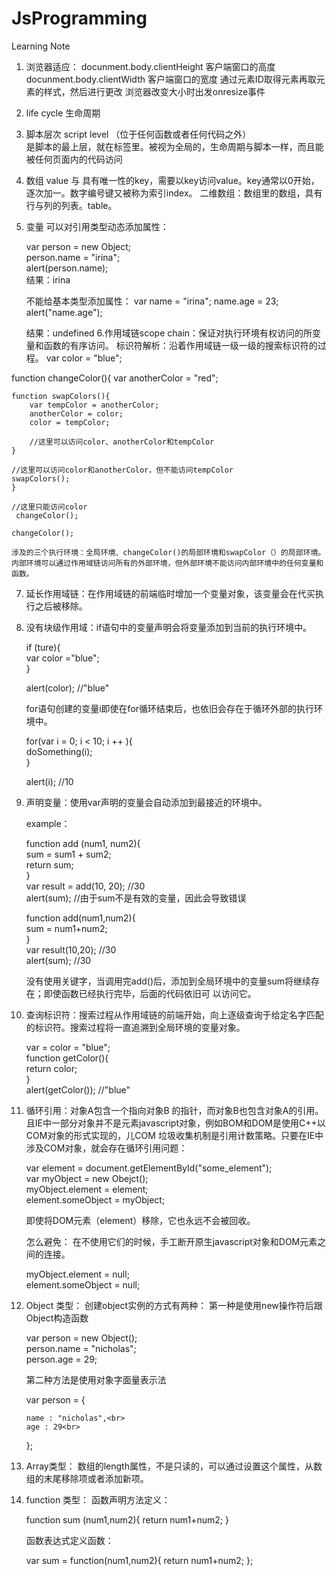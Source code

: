 JsProgramming
=============


Learning Note

1. 浏览器适应：
    docunment.body.clientHeight  客户端窗口的高度
    docunment.body.clientWidth   客户端窗口的宽度
    通过元素ID取得元素再取元素的样式，然后进行更改
    浏览器改变大小时出发onresize事件
2. life cycle 生命周期
3. 脚本层次 script level （位于任何函数或者任何代码之外）   
   是脚本的最上层，就在<script></script>标签里。被视为全局的，生命周期与脚本一样，而且能被任何页面内的代码访问
4. 数组
   value 与 具有唯一性的key，需要以key访问value。key通常以0开始，逐次加一。数字编号键又被称为索引index。
   二维数组：数组里的数组，具有行与列的列表。table。
5. 变量
   可以对引用类型动态添加属性：

   var person = new Object;<br>
   person.name = "irina";<br>
   alert(person.name);<br>
    结果：irina

    不能给基本类型添加属性：
    var name = "irina";
    name.age = 23;
    alert("name.age");
    
    结果：undefined
6.作用域链scope chain：保证对执行环境有权访问的所变量和函数的有序访问。
  标识符解析：沿着作用域链一级一级的搜索标识符的过程。
  var color = "blue";
  
  function changeColor(){
    var anotherColor = "red";
    
    function swapColors(){
        var tempColor = anotherColor;
        anotherColor = color;
        color = tempColor;
        
        //这里可以访问color、anotherColor和tempColor
    }
    
    //这里可以访问color和anotherColor，但不能访问tempColor
    swapColors();
    }
  
    //这里只能访问color
     changeColor();
  
    changeColor();
  
    涉及的三个执行环境：全局环境、changeColor()的局部环境和swapColor（）的局部环境。
    内部环境可以通过作用域链访问所有的外部环境，但外部环境不能访问内部环境中的任何变量和函数。 
  
7. 延长作用域链：在作用域链的前端临时增加一个变量对象，该变量会在代买执行之后被移除。

8. 没有块级作用域：if语句中的变量声明会将变量添加到当前的执行环境中。

    if (ture){<br>
        var color ="blue";<br>
    }<br>

    alert(color);  //"blue"<br>

    for语句创建的变量i即使在for循环结束后，也依旧会存在于循环外部的执行环境中。

     for(var i = 0; i < 10; i ++ ){<br>
     doSomething(i);<br>
     }<br>
  
     alert(i);  //10<br>
  
9. 声明变量：使用var声明的变量会自动添加到最接近的环境中。

    example：

    function add (num1, num2){<br>
     sum = sum1 + sum2;<br>
     return sum;<br>
    }<br>
    var result = add(10, 20);  //30<br>
    alert(sum);   //由于sum不是有效的变量，因此会导致错误<br>


    function add(num1,num2){<br>
    sum = num1+num2;<br>
    }<br>
    var result(10,20); //30<br>
    alert(sum);         //30<br>

    没有使用关键字，当调用完add()后，添加到全局环境中的变量sum将继续存在；即使函数已经执行完毕，后面的代码依旧可    以访问它。

10. 查询标识符：搜索过程从作用域链的前端开始，向上逐级查询于给定名字匹配的标识符。搜索过程将一直追溯到全局环境的变量对象。

     var = color = "blue";<br>
     function getColor(){<br>
     return color;<br>
    }<br>
    alert(getColor()); //"blue"

11. 循环引用：对象A包含一个指向对象B 的指针，而对象B也包含对象A的引用。
    且IE中一部分对象并不是元素javascript对象，例如BOM和DOM是使用C++以COM对象的形式实现的，儿COM               垃圾收集机制是引用计数策略。只要在IE中涉及COM对象，就会存在循环引用问题：

     var element = document.getElementById("some_element");<br>
    var myObject = new Obejct();<br>
    myObject.element = element;<br>
    element.someObject = myObject;<br>
    
    即使将DOM元素（element）移除，它也永远不会被回收。

    怎么避免：
    在不使用它们的时候，手工断开原生javascript对象和DOM元素之间的连接。
    
    myObject.element = null;<br>
    element.someObject = null;<br>

12. Object 类型：
    创建object实例的方式有两种：
    第一种是使用new操作符后跟Object构造函数

    var person = new Object();<br>
    person.name = "nicholas";<br>
    person.age = 29;<br>
    
    第二种方法是使用对象字面量表示法
    
    var person = {<br>
    
        name : "nicholas",<br>
        age : 29<br>
        
    };<br>
    
13. Array类型：
    数组的length属性，不是只读的，可以通过设置这个属性，从数组的末尾移除项或者添加新项。
14. function 类型：
    函数声明方法定义：

    function sum (num1,num2){
        return num1+num2;
    }
    
    函数表达式定义函数：
    
    var sum = function(num1,num2){
        return num1+num2;
    };
